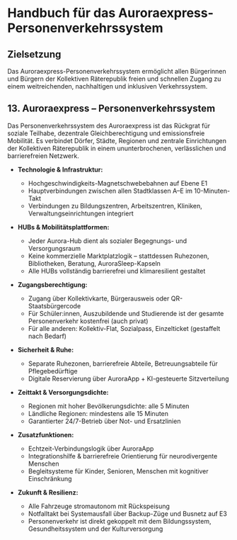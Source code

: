 
# Handbuch für das Auroraexpress-Personenverkehrssystem

## Zielsetzung
Das Auroraexpress-Personenverkehrssystem ermöglicht allen Bürgerinnen und Bürgern der Kollektiven Räterepublik freien und schnellen Zugang zu einem weitreichenden, nachhaltigen und inklusiven Verkehrssystem.

## 13. Auroraexpress – Personenverkehrssystem
Das Personenverkehrssystem des Auroraexpress ist das Rückgrat für soziale Teilhabe, dezentrale Gleichberechtigung und emissionsfreie Mobilität. Es verbindet Dörfer, Städte, Regionen und zentrale Einrichtungen der Kollektiven Räterepublik in einem ununterbrochenen, verlässlichen und barrierefreien Netzwerk.

- **Technologie & Infrastruktur:**
  - Hochgeschwindigkeits-Magnetschwebebahnen auf Ebene E1
  - Hauptverbindungen zwischen allen Stadtklassen A–E im 10-Minuten-Takt
  - Verbindungen zu Bildungszentren, Arbeitszentren, Kliniken, Verwaltungseinrichtungen integriert

- **HUBs & Mobilitätsplattformen:**
  - Jeder Aurora-Hub dient als sozialer Begegnungs- und Versorgungsraum
  - Keine kommerzielle Marktplatzlogik – stattdessen Ruhezonen, Bibliotheken, Beratung, AuroraSleep-Kapseln
  - Alle HUBs vollständig barrierefrei und klimaresilient gestaltet

- **Zugangsberechtigung:**
  - Zugang über Kollektivkarte, Bürgerausweis oder QR-Staatsbürgercode
  - Für Schüler:innen, Auszubildende und Studierende ist der gesamte Personenverkehr kostenfrei (auch privat)
  - Für alle anderen: Kollektiv-Flat, Sozialpass, Einzelticket (gestaffelt nach Bedarf)

- **Sicherheit & Ruhe:**
  - Separate Ruhezonen, barrierefreie Abteile, Betreuungsabteile für Pflegebedürftige
  - Digitale Reservierung über AuroraApp + KI-gesteuerte Sitzverteilung

- **Zeittakt & Versorgungsdichte:**
  - Regionen mit hoher Bevölkerungsdichte: alle 5 Minuten
  - Ländliche Regionen: mindestens alle 15 Minuten
  - Garantierter 24/7-Betrieb über Not- und Ersatzlinien

- **Zusatzfunktionen:**
  - Echtzeit-Verbindungslogik über AuroraApp
  - Integrationshilfe & barrierefreie Orientierung für neurodivergente Menschen
  - Begleitsysteme für Kinder, Senioren, Menschen mit kognitiver Einschränkung

- **Zukunft & Resilienz:**
  - Alle Fahrzeuge stromautonom mit Rückspeisung
  - Notfalltakt bei Systemausfall über Backup-Züge und Busnetz auf E3
  - Personenverkehr ist direkt gekoppelt mit dem Bildungssystem, Gesundheitssystem und der Kulturversorgung
